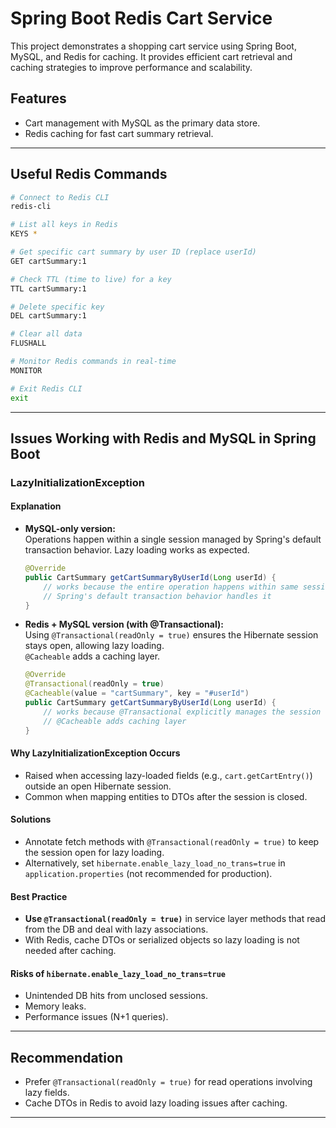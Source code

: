 # Spring Boot Redis Cart Service

This project demonstrates a shopping cart service using Spring Boot, MySQL, and Redis for caching. It provides efficient cart retrieval and caching strategies to improve performance and scalability.

## Features

- Cart management with MySQL as the primary data store.
- Redis caching for fast cart summary retrieval.

---

## Useful Redis Commands

```sh
# Connect to Redis CLI
redis-cli

# List all keys in Redis
KEYS *

# Get specific cart summary by user ID (replace userId)
GET cartSummary:1

# Check TTL (time to live) for a key
TTL cartSummary:1

# Delete specific key
DEL cartSummary:1

# Clear all data
FLUSHALL

# Monitor Redis commands in real-time
MONITOR

# Exit Redis CLI
exit
```

---

## Issues Working with Redis and MySQL in Spring Boot

### LazyInitializationException

#### Explanation

- **MySQL-only version:**  
  Operations happen within a single session managed by Spring's default transaction behavior. Lazy loading works as expected.

  ```java
  @Override
  public CartSummary getCartSummaryByUserId(Long userId) {
      // works because the entire operation happens within same session
      // Spring's default transaction behavior handles it
  }
  ```

- **Redis + MySQL version (with @Transactional):**  
  Using `@Transactional(readOnly = true)` ensures the Hibernate session stays open, allowing lazy loading.  
  `@Cacheable` adds a caching layer.

  ```java
  @Override
  @Transactional(readOnly = true)
  @Cacheable(value = "cartSummary", key = "#userId")
  public CartSummary getCartSummaryByUserId(Long userId) {
      // works because @Transactional explicitly manages the session
      // @Cacheable adds caching layer
  }
  ```

#### Why LazyInitializationException Occurs

- Raised when accessing lazy-loaded fields (e.g., `cart.getCartEntry()`) outside an open Hibernate session.
- Common when mapping entities to DTOs after the session is closed.

#### Solutions

- Annotate fetch methods with `@Transactional(readOnly = true)` to keep the session open for lazy loading.
- Alternatively, set `hibernate.enable_lazy_load_no_trans=true` in `application.properties` (not recommended for production).

#### Best Practice

- **Use `@Transactional(readOnly = true)`** in service layer methods that read from the DB and deal with lazy associations.
- With Redis, cache DTOs or serialized objects so lazy loading is not needed after caching.

#### Risks of `hibernate.enable_lazy_load_no_trans=true`

- Unintended DB hits from unclosed sessions.
- Memory leaks.
- Performance issues (N+1 queries).

---

## Recommendation

- Prefer `@Transactional(readOnly = true)` for read operations involving lazy fields.
- Cache DTOs in Redis to avoid lazy loading issues after caching.

---
